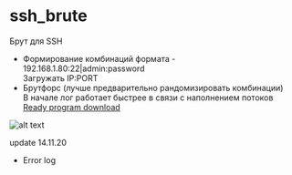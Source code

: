 # ssh_brute
Брут для SSH

- Формирование комбинаций формата - 192.168.1.80:22|admin:password<br>
Загружать IP:PORT 
- Брутфорс (лучше предварительно рандомизировать комбинации)<br>
В начале лог работает быстрее в связи с наполнением потоков<br>
[Ready program download](https://github.com/Jazis/ssh_brute/raw/master/Release.zip)


![alt text](https://i.imgur.com/gZSz9Py.png)


update 14.11.20
- Error log

